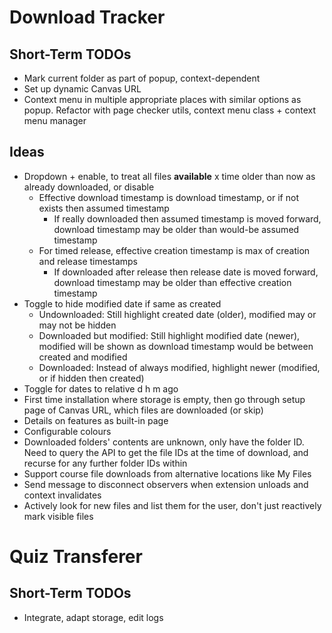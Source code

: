 # Download Tracker

## Short-Term TODOs

- Mark current folder as part of popup, context-dependent
- Set up dynamic Canvas URL
- Context menu in multiple appropriate places with similar options as popup. Refactor with page checker utils, context menu class + context menu manager

## Ideas

- Dropdown + enable, to treat all files **available** x time older than now as already downloaded, or disable
	- Effective download timestamp is download timestamp, or if not exists then assumed timestamp
		- If really downloaded then assumed timestamp is moved forward, download timestamp may be older than would-be assumed timestamp
	- For timed release, effective creation timestamp is max of creation and release timestamps
		- If downloaded after release then release date is moved forward, download timestamp may be older than effective creation timestamp
- Toggle to hide modified date if same as created
	- Undownloaded: Still highlight created date (older), modified may or may not be hidden
	- Downloaded but modified: Still highlight modified date (newer), modified will be shown as download timestamp would be between created and modified
	- Downloaded: Instead of always modified, highlight newer (modified, or if hidden then created)
- Toggle for dates to relative d h m ago
- First time installation where storage is empty, then go through setup page of Canvas URL, which files are downloaded (or skip)
- Details on features as built-in page
- Configurable colours
- Downloaded folders' contents are unknown, only have the folder ID. Need to query the API to get the file IDs at the time of download, and recurse for any further folder IDs within
- Support course file downloads from alternative locations like My Files
- Send message to disconnect observers when extension unloads and context invalidates
- Actively look for new files and list them for the user, don't just reactively mark visible files

# Quiz Transferer

## Short-Term TODOs

- Integrate, adapt storage, edit logs
